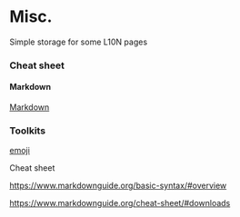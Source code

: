 # Misc.

Simple storage for some L10N pages


### Cheat sheet

#### Markdown

[Markdown](https://github.com/MATsxm/Misc-L10N/blob/main/markdownCheatSheet.md)

### Toolkits

[emoji](https://gist.github.com/rxaviers/7360908)

Cheat sheet

https://www.markdownguide.org/basic-syntax/#overview

https://www.markdownguide.org/cheat-sheet/#downloads

